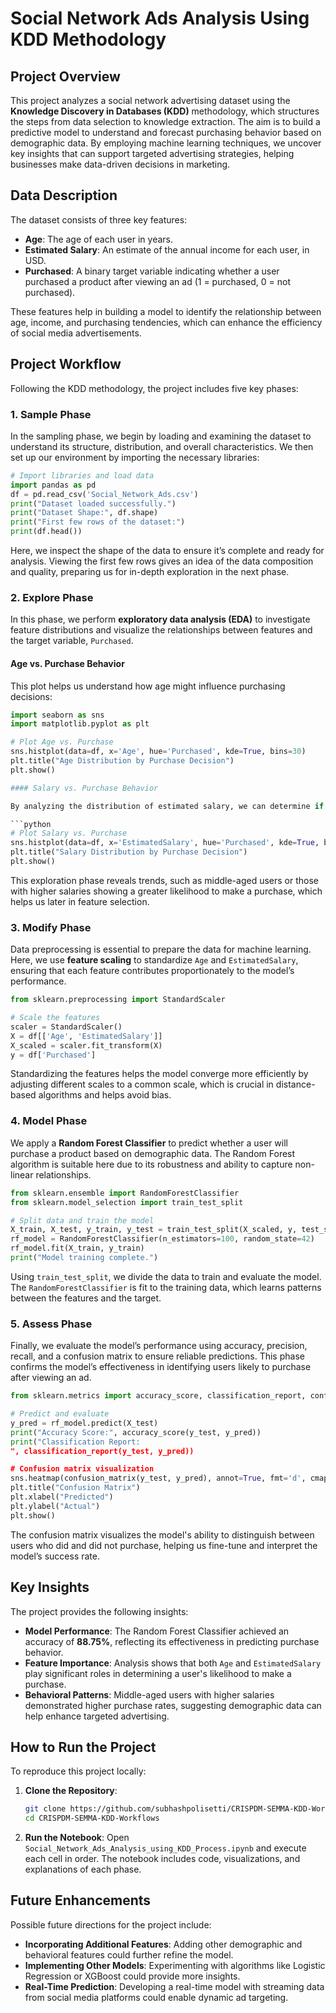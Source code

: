 
# Social Network Ads Analysis Using KDD Methodology

## Project Overview

This project analyzes a social network advertising dataset using the **Knowledge Discovery in Databases (KDD)** methodology, which structures the steps from data selection to knowledge extraction. The aim is to build a predictive model to understand and forecast purchasing behavior based on demographic data. By employing machine learning techniques, we uncover key insights that can support targeted advertising strategies, helping businesses make data-driven decisions in marketing.

## Data Description

The dataset consists of three key features:
- **Age**: The age of each user in years.
- **Estimated Salary**: An estimate of the annual income for each user, in USD.
- **Purchased**: A binary target variable indicating whether a user purchased a product after viewing an ad (1 = purchased, 0 = not purchased).

These features help in building a model to identify the relationship between age, income, and purchasing tendencies, which can enhance the efficiency of social media advertisements.

## Project Workflow

Following the KDD methodology, the project includes five key phases:

### 1. Sample Phase

In the sampling phase, we begin by loading and examining the dataset to understand its structure, distribution, and overall characteristics. We then set up our environment by importing the necessary libraries:

```python
# Import libraries and load data
import pandas as pd
df = pd.read_csv('Social_Network_Ads.csv')
print("Dataset loaded successfully.")
print("Dataset Shape:", df.shape)
print("First few rows of the dataset:")
print(df.head())
```

Here, we inspect the shape of the data to ensure it’s complete and ready for analysis. Viewing the first few rows gives an idea of the data composition and quality, preparing us for in-depth exploration in the next phase.

### 2. Explore Phase

In this phase, we perform **exploratory data analysis (EDA)** to investigate feature distributions and visualize the relationships between features and the target variable, `Purchased`.

#### Age vs. Purchase Behavior

This plot helps us understand how age might influence purchasing decisions:

```python
import seaborn as sns
import matplotlib.pyplot as plt

# Plot Age vs. Purchase
sns.histplot(data=df, x='Age', hue='Purchased', kde=True, bins=30)
plt.title("Age Distribution by Purchase Decision")
plt.show()

#### Salary vs. Purchase Behavior

By analyzing the distribution of estimated salary, we can determine if income impacts the likelihood of purchasing after seeing an ad:

```python
# Plot Salary vs. Purchase
sns.histplot(data=df, x='EstimatedSalary', hue='Purchased', kde=True, bins=30)
plt.title("Salary Distribution by Purchase Decision")
plt.show()
```

This exploration phase reveals trends, such as middle-aged users or those with higher salaries showing a greater likelihood to make a purchase, which helps us later in feature selection.

### 3. Modify Phase

Data preprocessing is essential to prepare the data for machine learning. Here, we use **feature scaling** to standardize `Age` and `EstimatedSalary`, ensuring that each feature contributes proportionately to the model’s performance.

```python
from sklearn.preprocessing import StandardScaler

# Scale the features
scaler = StandardScaler()
X = df[['Age', 'EstimatedSalary']]
X_scaled = scaler.fit_transform(X)
y = df['Purchased']
```

Standardizing the features helps the model converge more efficiently by adjusting different scales to a common scale, which is crucial in distance-based algorithms and helps avoid bias.

### 4. Model Phase

We apply a **Random Forest Classifier** to predict whether a user will purchase a product based on demographic data. The Random Forest algorithm is suitable here due to its robustness and ability to capture non-linear relationships.

```python
from sklearn.ensemble import RandomForestClassifier
from sklearn.model_selection import train_test_split

# Split data and train the model
X_train, X_test, y_train, y_test = train_test_split(X_scaled, y, test_size=0.2, random_state=42)
rf_model = RandomForestClassifier(n_estimators=100, random_state=42)
rf_model.fit(X_train, y_train)
print("Model training complete.")
```

Using `train_test_split`, we divide the data to train and evaluate the model. The `RandomForestClassifier` is fit to the training data, which learns patterns between the features and the target.

### 5. Assess Phase

Finally, we evaluate the model’s performance using accuracy, precision, recall, and a confusion matrix to ensure reliable predictions. This phase confirms the model’s effectiveness in identifying users likely to purchase after viewing an ad.

```python
from sklearn.metrics import accuracy_score, classification_report, confusion_matrix

# Predict and evaluate
y_pred = rf_model.predict(X_test)
print("Accuracy Score:", accuracy_score(y_test, y_pred))
print("Classification Report:
", classification_report(y_test, y_pred))

# Confusion matrix visualization
sns.heatmap(confusion_matrix(y_test, y_pred), annot=True, fmt='d', cmap='Blues')
plt.title("Confusion Matrix")
plt.xlabel("Predicted")
plt.ylabel("Actual")
plt.show()
```

The confusion matrix visualizes the model's ability to distinguish between users who did and did not purchase, helping us fine-tune and interpret the model’s success rate.

## Key Insights

The project provides the following insights:
- **Model Performance**: The Random Forest Classifier achieved an accuracy of **88.75%**, reflecting its effectiveness in predicting purchase behavior.
- **Feature Importance**: Analysis shows that both `Age` and `EstimatedSalary` play significant roles in determining a user's likelihood to make a purchase.
- **Behavioral Patterns**: Middle-aged users with higher salaries demonstrated higher purchase rates, suggesting demographic data can help enhance targeted advertising.

## How to Run the Project

To reproduce this project locally:

1. **Clone the Repository**:
   ```bash
   git clone https://github.com/subhashpolisetti/CRISPDM-SEMMA-KDD-Workflows.git
   cd CRISPDM-SEMMA-KDD-Workflows
   ```


2. **Run the Notebook**:
   Open `Social_Network_Ads_Analysis_using_KDD_Process.ipynb` and execute each cell in order. The notebook includes code, visualizations, and explanations of each phase.

## Future Enhancements

Possible future directions for the project include:
- **Incorporating Additional Features**: Adding other demographic and behavioral features could further refine the model.
- **Implementing Other Models**: Experimenting with algorithms like Logistic Regression or XGBoost could provide more insights.
- **Real-Time Prediction**: Developing a real-time model with streaming data from social media platforms could enable dynamic ad targeting.



